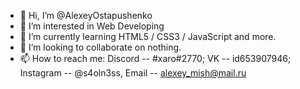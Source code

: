 - 👋 Hi, I’m @AlexeyOstapushenko
- 👀 I’m interested in Web Developing
- 🌱 I’m currently learning HTML5 / CSS3 / JavaScript and more.
- 💞️ I’m looking to collaborate on nothing.
- 📫 How to reach me: Discord -- #xaro#2770; VK -- id653907946; Instagram -- @s4oln3ss, Email -- alexey_mish@mail.ru

<!---
AlexeyOstapushenko/AlexeyOstapushenko is a ✨ special ✨ repository because its `README.md` (this file) appears on your GitHub profile.
You can click the Preview link to take a look at your changes.
--->
